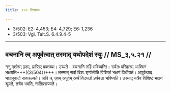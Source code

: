 ```yaml
---
title: १५० टिप्पण्यः

---
```

- 3/502: E2: 4,453; E4: 4,729; E6: 1,236
- 3/503: Vgl. Tait.S. 6.4.9.4-5

____________________________________________


## वचनानि त्व् अपूर्वत्वात् तस्माद् यथोपदेशं स्युः // MS_३,५.२१ //

ननु दर्शनम् इदम्, प्राप्तिर् वक्तव्या। उच्यते - वचनानि तर्हि भविष्यन्ति। सर्वतः परिहारम् आश्विनं भक्षयति+++({3/504})+++। तस्मात् सर्वा दिशः शृणोतीति विशिष्टं भक्षणं विधीयते। अपूर्वत्वाद् भक्षानुवादो नावकल्पते। अपि च, एवम् अपूर्वम् अर्थं विदधतो ऽर्थवत्ता भविष्यति। तस्माद् यत्रैव विशिष्टं भक्षणं श्रूयते, तत्रैव भवति, नातिप्रसज्यते।
